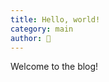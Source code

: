 ```yaml
---
title: Hello, world!
category: main
author: 🦊
---
```

Welcome to the blog!
<!--stackedit_data:
eyJoaXN0b3J5IjpbLTYwMTY0MjE0LC0xMTI4MDMxNzUwLC0xMD
cyODQyNDQwLC0yMDMzNzMyMTc4LDIxMjkwMTQ0MTQsMzE4Njg1
Mjk4XX0=
-->